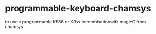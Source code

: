 # programmable-keyboard-chamsys
to use a programmable KB66 or KBxx incombinationwith magicQ from chamsys
